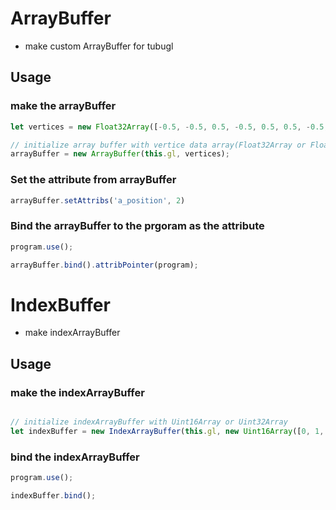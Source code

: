 ArrayBuffer
====

- make custom ArrayBuffer for tubugl

## Usage

### make the arrayBuffer 

```JavaScript
let vertices = new Float32Array([-0.5, -0.5, 0.5, -0.5, 0.5, 0.5, -0.5, 0.5]);

// initialize array buffer with vertice data array(Float32Array or Float64Array) 
arrayBuffer = new ArrayBuffer(this.gl, vertices);
```

### Set the attribute from arrayBuffer

```JavaScript 
arrayBuffer.setAttribs('a_position', 2)
```

### Bind the arrayBuffer to the prgoram as the attribute

```JavaScript
program.use();

arrayBuffer.bind().attribPointer(program);
```

IndexBuffer
====

- make indexArrayBuffer

## Usage

### make the indexArrayBuffer

```JavaScript

// initialize indexArrayBuffer with Uint16Array or Uint32Array
let indexBuffer = new IndexArrayBuffer(this.gl, new Uint16Array([0, 1, 2, 0, 2, 3]));
```

### bind the indexArrayBuffer

```JavaScript
program.use();

indexBuffer.bind();
```